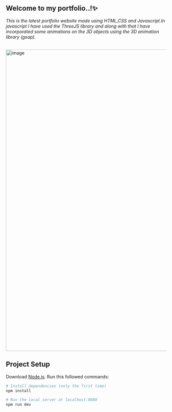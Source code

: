 <h2>Welcome to my portfolio..!✨</h2>
<em><p>This is the latest portfolio website made using HTML,CSS and Javascript.In javascript I have used the ThreeJS library and along with that I have incorporated some animations on the 3D objects using the 3D animation library (gsap).</p></em>
<br>
<img width="946" alt="image" src="https://github.com/Garima3110/Latest-Portfolio/assets/110815240/94939425-744a-4e60-b0bf-44b27f19f213">
<!-- <br>
<img width="945" alt="image" src="https://github.com/Garima3110/Latest-Portfolio/assets/110815240/7f13b19c-9a13-4367-bed3-c78c33883e56">
<br>
<img width="946" alt="image" src="https://github.com/Garima3110/Latest-Portfolio/assets/110815240/58aa11cf-1976-4711-8191-096accf1ef50">
<br> -->
<!-- <img width="944" alt="image" src="https://github.com/Garima3110/Latest-Portfolio/assets/110815240/e6e44b18-5669-494f-a1ad-17ca51052a42"> -->
<!-- <br> -->
<!-- <img width="945" alt="image" src="https://github.com/Garima3110/Latest-Portfolio/assets/110815240/ff674ca3-855d-4de7-8cbc-ab09812a6e95"> -->






## Project Setup
Download [Node.js](https://nodejs.org/en/download/).
Run this followed commands:

``` bash
# Install dependencies (only the first time)
npm install

# Run the local server at localhost:8080
npm run dev


